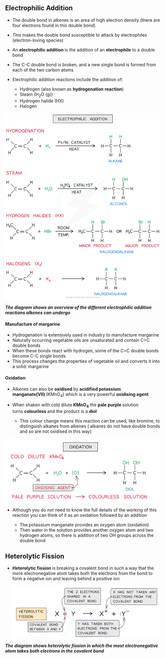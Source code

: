 Electrophilic Addition
----------------------

* The double bond in alkenes is an area of high electron density (there are four electrons found in this double bond)
* This makes the double bond susceptible to attack by electrophiles (electron-loving species)
* An <b>electrophilic addition </b>is the addition of an <b>electrophile</b> to a double bond
* The C-C double bond is broken, and a new single bond is formed from each of the two carbon atoms
* Electrophilic addition reactions include the addition of:

  + Hydrogen (also known as <b>hydrogenation</b> <b>reaction</b>)
  + Steam (H<sub>2</sub>O (g))
  + Hydrogen halide (HX)
  + Halogen

![Hydrocarbons Electrophilic Addition Reactions, downloadable AS & A Level Chemistry revision notes](3.2-Hydrocarbons-Electrophilic-Addition-Reactions.png)

<i><b>The diagram shows an overview of the different electrophilic addition reactions alkenes can undergo</b></i>

#### Manufacture of margarine

* Hydrogenation is extensively used in industry to manufacture margarine
* Naturally occurring vegetable oils are unsaturated and contain C=C double bonds
* When these bonds react with hydrogen, some of the C=C double bonds become C-C single bonds
* This process changes the properties of vegetable oil and converts it into a solid: margarine

#### Oxidation

* Alkenes can also be <b>oxidised </b>by <b>acidified potassium manganate(VII) </b>(KMnO<sub>4</sub>) which is a very powerful <b>oxidising agent</b>
* When shaken with cold dilute<b> KMnO</b><sub><b>4</b></sub> the <b>pale purple </b>solution turns <b>colourless </b>and the product is a <b>diol</b>

  + This colour change means this reaction can be used, like bromine, to distinguish alkanes from alkenes ( alkanes do not have double bonds and so are not oxidised in this way)

![screenshot-2022-03-14-133409](screenshot-2022-03-14-133409.png)

* Although you do not need to know the full details of the working of this reaction you can think of it as an oxidation followed by an addition

  + The potassium manganate provides an oxygen atom (oxidation)
  + Then water in the solution provides another oxygen atom and two hydrogen atoms, so there is addition of two OH groups across the double bond

Heterolytic Fission
-------------------

* <b>Heterolytic fission </b>is breaking a covalent bond in such a way that the more electronegative atom takes both the electrons from the bond to form a negative ion and leaving behind a positive ion

  ![screenshot-2022-03-14-134345](screenshot-2022-03-14-134345.png)

<i><b>The diagram shows heterolytic fission in which the most electronegative atom takes both electrons in the covalent bond</b></i>